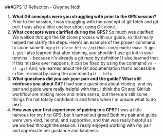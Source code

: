 
###GPS 1.1 Reflection - Gwynne Noth
1. **What Git concepts were you struggling with prior to the GPS session?** Prior to the session, I was struggling with the concept of git fetch and git pull. I was also a little unclear about using Git clone.
2. **What concepts were clarified during the GPS?** So much was clarified! We walked through the Git clone process with our guide, so that really helped me clarify the steps. Here's an example of the proper command to clone something: ` git clone https://github.com/genoth/phase-0-gps-1.git ` I also learned that after cloning, you shouldn't use git init in your terminal - because it's already a git repo by definition! I also learned that if this mistake ever happens, it can be fixed by using the command `rm -rf .git` And, we learned about the Git documentation that's accessible in the Terminal by using the command ` git --help `
3. **What questions did you ask your pair and the guide? What still confuses you about Git?** I had some questions about cloning, and my pair and guide were really helpful with that. I think the Git and GitHub workflow are making more and more sense, but there are still some things I'm not totally confident in and times when I'm unsure what to do next.
4. **How was your first experience of pairing in a GPS?** I was a little nervous for my first GPS, but it turned out great! Both my pair and guide were very kind, helpful, and supportive, and that was really helpful as we worked through the session. I really enjoyed working with my pair and appreciate her guidance and kindness.